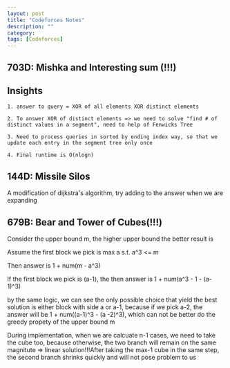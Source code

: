 ```yaml
---
layout: post
title: "Codeforces Notes"
description: ""
category: 
tags: [Codeforces]
---
```


703D: Mishka and Interesting sum (!!!)
-----------

Insights
---------
```
1. answer to query = XOR of all elements XOR distinct elements

2. To answer XOR of distinct elements => we need to solve "find # of distinct values in a segment", need to help of Fenwicks Tree

3. Need to process queries in sorted by ending index way, so that we update each entry in the segment tree only once

4. Final runtime is O(nlogn)

```


144D: Missile Silos
---------
A modification of dijkstra's algorithm, try adding to the answer when we are expanding


679B: Bear and Tower of Cubes(!!!)
----------
Consider the upper bound m, the higher upper bound the better result is

Assume the first block we pick is max a s.t. a^3 <= m

Then answer is 1 + num(m - a^3)

If the first block we pick is (a-1), the then answer is 1 + num(a^3 - 1 - (a-1)^3)

by the same logic, we can see the only possible choice that yield the best solution is either block with side a or a-1, because if we pick a-2, the answer will be 1 + num((a-1)^3 - (a -2)^3), which can not be better do the greedy propety of the upper bound m

During implementation, when we are calcuate n-1 cases, we need to take the cube too, because otherwise, the two branch will remain on the same magnitute => linear solution!!!After taking the max-1 cube in the same step, the second branch shrinks quickly and will not pose problem to us
